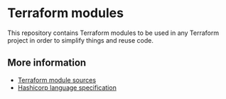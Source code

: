 # Terraform modules #

This repository contains Terraform modules to be used in any Terraform project in order to simplify things and reuse code.

## More information ##

* [Terraform module sources](https://www.terraform.io/docs/language/modules/sources.html)
* [Hashicorp language specification](https://github.com/hashicorp/hcl/blob/main/hclsyntax/spec.md)
